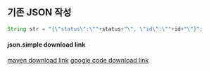 ## 기존 JSON 작성
```java
String str = "{\"status\":\""+status+"\", \"id\":\""+id+"\"}";
```

#### json.simple download link
[maven download link](https://mvnrepository.com/artifact/com.googlecode.json-simple/json-simple)
[google code download link](https://code.google.com/archive/p/json-simple/downloads)

<!--stackedit_data:
eyJoaXN0b3J5IjpbMTA3NDkxODEyMF19
-->